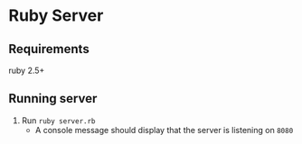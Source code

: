 # Ruby Server

## Requirements

ruby 2.5+

## Running server

1. Run `ruby server.rb`
    - A console message should display that the server is listening on `8080` 
